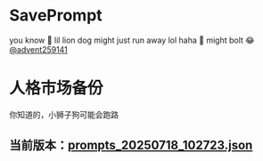 # SavePrompt
you know 🫠 lil lion dog might just run away lol
haha 🐶 might bolt 😂 [@advent259141](https://github.com/advent259141)

# 人格市场备份
你知道的，小狮子狗可能会跑路

## 当前版本：[prompts_20250718_102723.json](https://github.com/Larch-C/SavePrompt/blob/main/prompts_20250718_102723.json)
